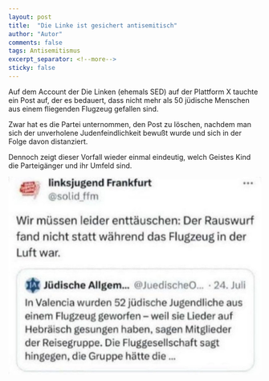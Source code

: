```yaml
---
layout: post
title:  "Die Linke ist gesichert antisemitisch"
author: "Autor"
comments: false
tags: Antisemitismus
excerpt_separator: <!--more-->
sticky: false
---
```



Auf dem Account der Die Linken (ehemals SED) auf der Plattform X tauchte ein Post auf, der es bedauert, dass nicht mehr als 50 jüdische Menschen aus einem fliegenden Flugzeug gefallen sind.
<!--more-->

Zwar hat es die Partei unternommen, den Post zu löschen, nachdem man sich der unverholene Judenfeindlichkeit bewußt wurde und sich in der Folge davon distanziert.

Dennoch zeigt dieser Vorfall wieder einmal eindeutig, welch Geistes Kind die Parteigänger und ihr Umfeld sind.

![Screenshot Post auf X.com](/illustration/2025-08-18-dielinke-gesichert-antisemitisch.jpg "Screenshot Post auf X.com")